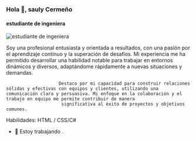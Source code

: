 ### Hola 👋, sauly Cermeño
#### estudiante de ingeniera 
![estudiante de ingeniera ](https://arturssmirnovs.github.io/github-profile-readme-generator/images/banner.png)

Soy una profesional entusiasta y orientada a resultados, 
                        con una pasión por el aprendizaje continuo y la superación de desafíos. Mi experiencia me ha permitido desarrollar una habilidad notable para trabajar en entornos dinámicos y diversos, adaptándome rápidamente a nuevas situaciones y demandas.

                        Destaco por mi capacidad para construir relaciones sólidas y efectivas con equipos y clientes, utilizando una comunicación clara y persuasiva. Mi enfoque en la colaboración y el trabajo en equipo me permite contribuir de manera
                         significativa al éxito de proyectos y objetivos comunes.

Habilidades:   HTML / CSS/C#

- 🔭 Estoy trabajando . 








